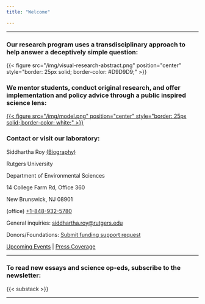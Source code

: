 ```yaml
---
title: "Welcome"

---
```


------

### Our research program uses a transdisciplinary approach to help answer a deceptively simple question:

{{< figure src="/img/visual-research-abstract.png" position="center" style="border: 25px solid; border-color: #D9D9D9;" >}}

### We mentor students, conduct original research, and offer implementation and policy advice through a public inspired science lens:
[{{< figure src="/img/model.png" position="center" style="border: 25px solid; border-color: white;" >}}](https://onlineethics.org/sites/onlineethics/files/2021-09/NAE%20Edwards%20Roy%20Submission.pdf)

### Contact or visit our laboratory:

Siddhartha Roy [(Biography)](/bio/)

Rutgers University

Department of Environmental Sciences

14 College Farm Rd, Office 360

New Brunswick, NJ 08901

(office) [+1-848-932-5780](tel:8489325780)

General inquiries: [siddhartha.roy@rutgers.edu](mailto:siddhartha.roy@rutgers.edu)

Donors/Foundations: [Submit funding support request](mailto:siddhartha.roy@rutgers.edu?subject=Funding)

[Upcoming Events](/events/) | [Press Coverage](/press/)

------

### To read new essays and science op-eds, subscribe to the newsletter:

{{< substack >}}

------
